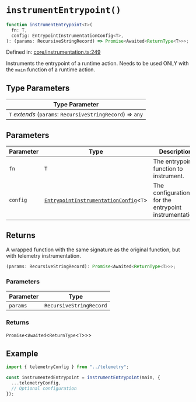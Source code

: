 # `instrumentEntrypoint()`

```ts
function instrumentEntrypoint<T>(
  fn: T,
  config: EntrypointInstrumentationConfig<T>,
): (params: RecursiveStringRecord) => Promise<Awaited<ReturnType<T>>>;
```

Defined in: [core/instrumentation.ts:249](https://github.com/adobe/commerce-integration-starter-kit/blob/0491355cd9c4d5daa558197e4e07bc6e025afd47/packages/aio-lib-telemetry/source/core/instrumentation.ts#L249)

Instruments the entrypoint of a runtime action.
Needs to be used ONLY with the `main` function of a runtime action.

## Type Parameters

| Type Parameter                                             |
| ---------------------------------------------------------- |
| `T` _extends_ (`params`: `RecursiveStringRecord`) => `any` |

## Parameters

| Parameter | Type                                                                                         | Description                                           |
| --------- | -------------------------------------------------------------------------------------------- | ----------------------------------------------------- |
| `fn`      | `T`                                                                                          | The entrypoint function to instrument.                |
| `config`  | [`EntrypointInstrumentationConfig`](../interfaces/EntrypointInstrumentationConfig.md)\<`T`\> | The configuration for the entrypoint instrumentation. |

## Returns

A wrapped function with the same signature as the original function, but with telemetry instrumentation.

```ts
(params: RecursiveStringRecord): Promise<Awaited<ReturnType<T>>>;
```

### Parameters

| Parameter | Type                    |
| --------- | ----------------------- |
| `params`  | `RecursiveStringRecord` |

### Returns

`Promise`\<`Awaited`\<`ReturnType`\<`T`\>\>\>

## Example

```ts
import { telemetryConfig } from "../telemetry";

const instrumentedEntrypoint = instrumentEntrypoint(main, {
  ...telemetryConfig,
  // Optional configuration
});
```
